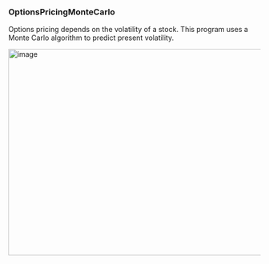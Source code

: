 ﻿### OptionsPricingMonteCarlo
Options pricing depends on the volatility of a stock. This program uses a Monte Carlo algorithm to predict present volatility.

<img width="561" height="413" alt="image" src="https://github.com/user-attachments/assets/e521b79c-9088-4000-80cf-36a148295f43" />

